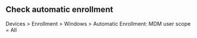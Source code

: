 

## Check automatic enrollment
Devices > Enrollment > Windows > Automatic Enrollment: MDM user scope = All
